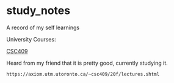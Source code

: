 # study_notes
A record of my self learnings

University Courses:

[CSC409](https://github.com/troyyxk/study_notes/CSC409)

Heard from my friend that it is pretty good, currently studying it.

```
https://axiom.utm.utoronto.ca/~csc409/20f/lectures.shtml
```